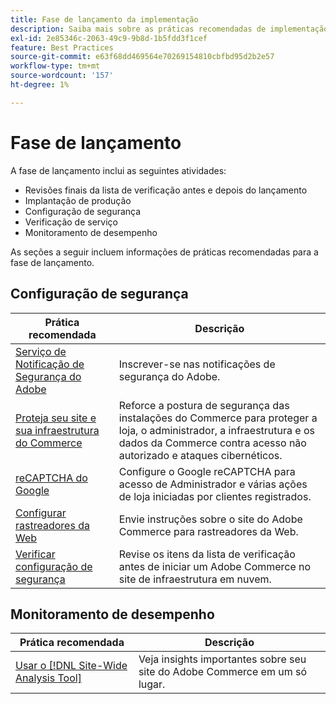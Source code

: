 ```yaml
---
title: Fase de lançamento da implementação
description: Saiba mais sobre as práticas recomendadas de implementação para a fase de lançamento de projetos do Adobe Commerce.
exl-id: 2e85346c-2063-49c9-9b8d-1b5fdd3f1cef
feature: Best Practices
source-git-commit: e63f68dd469564e70269154810cbfbd95d2b2e57
workflow-type: tm+mt
source-wordcount: '157'
ht-degree: 1%

---
```


# Fase de lançamento

A fase de lançamento inclui as seguintes atividades:

- Revisões finais da lista de verificação antes e depois do lançamento
- Implantação de produção
- Configuração de segurança
- Verificação de serviço
- Monitoramento de desempenho

As seções a seguir incluem informações de práticas recomendadas para a fase de lançamento.

## Configuração de segurança

| Prática recomendada | Descrição |
|------------------------------------------------------------------------------------------------------------------------------------|--------------------------------------------------------------------------------------------------------------------------------------------------------------------------|
| [Serviço de Notificação de Segurança do Adobe](https://www.adobe.com/subscription/adbeSecurityNotifications.html) | Inscrever-se nas notificações de segurança do Adobe. |
| [Proteja seu site e sua infraestrutura do Commerce](security-best-practices.md) | Reforce a postura de segurança das instalações do Commerce para proteger a loja, o administrador, a infraestrutura e os dados da Commerce contra acesso não autorizado e ataques cibernéticos. |
| [reCAPTCHA do Google](https://experienceleague.adobe.com/docs/commerce-admin/systems/security/captcha/security-google-recaptcha.html?lang=pt-BR) | Configure o Google reCAPTCHA para acesso de Administrador e várias ações de loja iniciadas por clientes registrados. |
| [Configurar rastreadores da Web](robots-txt.md) | Envie instruções sobre o site do Adobe Commerce para rastreadores da Web. |
| [Verificar configuração de segurança](https://experienceleague.adobe.com/docs/commerce-cloud-service/user-guide/launch/checklist.html?lang=pt-BR) | Revise os itens da lista de verificação antes de iniciar um Adobe Commerce no site de infraestrutura em nuvem. |

## Monitoramento de desempenho

| Prática recomendada | Descrição |
|------------------------------------------------------------------------------------------------------------------------------------------------|----------------------------------------------------------------------|
| [Usar o [!DNL Site-Wide Analysis Tool]](../../../tools/site-wide-analysis-tool/intro.md#integrations-with-other-adobe-commerce-support-tools) | Veja insights importantes sobre seu site do Adobe Commerce em um só lugar. |
